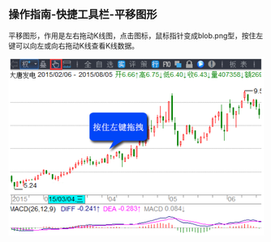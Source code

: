 ## 操作指南-快捷工具栏-平移图形

平移图形，作用是左右拖动K线图，点击图标，鼠标指针变成blob.png型，按住左键可以向左或向右拖动K线查看K线数据。



![blob.png](/assets/17131.png)